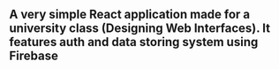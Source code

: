 ## A very simple React application made for a university class (Designing Web Interfaces). It features auth and data storing system using Firebase
